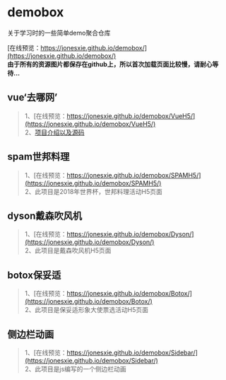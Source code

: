 # demobox

关于学习时的一些简单demo聚合仓库

[在线预览：https://jonesxie.github.io/demobox/](https://jonesxie.github.io/demobox/)  
**由于所有的资源图片都保存在github上，所以首次加载页面比较慢，请耐心等待...**

## vue‘去哪网’

>1、[在线预览：https://jonesxie.github.io/demobox/VueH5/](https://jonesxie.github.io/demobox/VueH5/)  
>2、[项目介绍以及源码](https://github.com/JonesXie/VueH5/)

## spam世邦料理

>1、[在线预览：https://jonesxie.github.io/demobox/SPAMH5/](https://jonesxie.github.io/demobox/SPAMH5/)  
>2、此项目是2018年世界杯，世邦料理活动H5页面

## dyson戴森吹风机

>1、[在线预览：https://jonesxie.github.io/demobox/Dyson/](https://jonesxie.github.io/demobox/Dyson/)  
>2、此项目是戴森吹风机H5页面

## botox保妥适

>1、[在线预览：https://jonesxie.github.io/demobox/Botox/](https://jonesxie.github.io/demobox/Botox/)  
>2、此项目是保妥适形象大使票选活动H5页面

## 侧边栏动画

>1、[在线预览：https://jonesxie.github.io/demobox/Sidebar/](https://jonesxie.github.io/demobox/Sidebar/)  
>2、此项目是js编写的一个侧边栏动画
